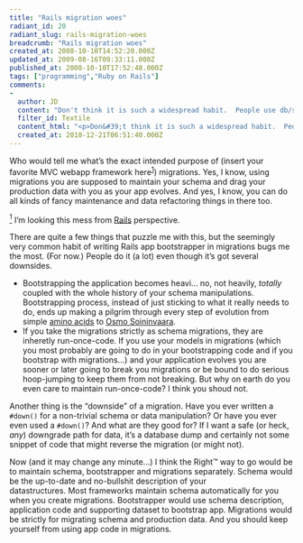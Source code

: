 ```yaml
---
title: "Rails migration woes"
radiant_id: 20
radiant_slug: rails-migration-woes
breadcrumb: "Rails migration woes"
created_at: 2008-10-10T14:52:20.000Z
updated_at: 2009-08-16T09:33:11.000Z
published_at: 2008-10-10T17:52:48.000Z
tags: ["programming","Ruby on Rails"]
comments:
-
  author: JD
  content: "Don't think it is such a widespread habit.  People use db/seeds.rb and accompanying rake tasks.  They should be mentioned in rails guides though.\r\n\r\nAnd the \"downside\".  I've never used or written downs myself.  Dunno really what is the use case."
  filter_id: Textile
  content_html: "<p>Don&#39;t think it is such a widespread habit.  People use db/seeds.rb and accompanying rake tasks.  They should be mentioned in rails guides though.</p>\n<p>And the &quot;downside&quot;.  I&#39;ve never used or written downs myself.  Dunno really what is the use case.</p>"
  created_at: 2010-12-21T06:51:40.000Z
---
```

<p>Who would tell me what&#8217;s the exact intended purpose of (insert your favorite <span class="caps">MVC</span> webapp framework here<sup class="footnote" id="fnr1"><a href="#fn1">1</a></sup>) migrations.  Yes, I know, using migrations you are supposed to maintain your schema and drag your production data with you as your app evolves.  And yes, I know, you can do all kinds of fancy maintenance and data refactoring things in there too.</p>
<p class="footnote" id="fn1"><a href="#fnr1"><sup>1</sup></a> I&#8217;m looking this mess from <a href="http://www.rubyonrails.org/">Rails</a> perspective.</p>
<p>There are quite a few things that puzzle me with this, but the seemingly very common habit of writing Rails app bootstrapper in migrations bugs me the most. (For now.)  People do it (a lot) even though it&#8217;s got several downsides.</p>
<ul>
	<li>Bootstrapping the application becomes heavi&#8230; no, not heavily, <em>totally</em> coupled with the whole history of your schema manipulations.  Bootstrapping process, instead of just sticking to what it really needs to do, ends up making a pilgrim through every step of evolution from simple <a href="http://en.wikipedia.org/wiki/Amino_acid">amino acids</a> to <a href="http://www.soininvaara.fi/">Osmo Soininvaara</a>.</li>
	<li>If you take the migrations strictly as schema migrations, they are inheretly run-once-code.  If you use your models in migrations (which you most probably are going to do in your bootstrapping code and if you bootstrap with migrations&#8230;)  and your application evolves you are sooner or later going to break you migrations or be bound to do serious hoop-jumping to keep them from not breaking. But why on earth do you even care to maintain run-once-code?  I think you shoud not.</li>
</ul>
<p>Another thing is the &#8220;downside&#8221; of a migration.  Have you ever written a <code>#down()</code> for a non-trivial schema or data manipulation?  Or have you ever even used a <code>#down()</code>?  And what are they good for?  If I want a safe (or heck, <em>any</em>) downgrade path for data, it&#8217;s a database dump and certainly not some snippet of code that might reverse the migration (or might not).</p>
<p>Now (and it may change any minute&#8230;) I think the Right&#8482; way to go would be to maintain schema, bootstrapper and migrations separately. Schema would be the up-to-date and no-bullshit description of your<br />
datastructures.  Most frameworks maintain schema automatically for you when you create migrations.  Bootstrapper would use schema description, application code and supporting dataset to bootstrap app. Migrations would be strictly for migrating schema and production data. And you should keep yourself from using app code in migrations.</p>